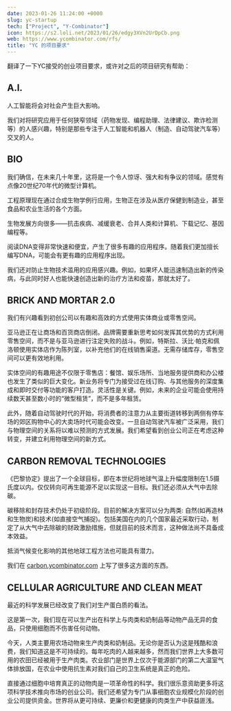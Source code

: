 ```yaml
---
date: 2023-01-26 11:24:00 +0000
slug: yc-startup
tech: ["Project", "Y-Combinator"]
icon: https://s2.loli.net/2023/01/26/edgy3XVn2UrDpCb.png
web: https://www.ycombinator.com/rfs/
title: "YC 的项目要求"
---
```


翻译了一下YC接受的创业项目要求，或许对之后的项目研究有帮助：

## A.I.

人工智能将会对社会产生巨大影响。

我们对将研究应用于任何狭窄领域（药物发现、编程助理、法律建议、欺诈检测等）的人感兴趣，特别是那些专注于人工智能和机器人（制造、自动驾驶汽车等）交叉的人。 

## BIO

我们确信，在未来几十年里，这将是一个令人惊讶、强大和有争议的领域。感觉有点像20世纪70年代的微型计算机。 

工程原理现在通过合成生物学例行应用，生物正在涉及从医疗保健到制造业，甚至食品和农业生活的各个方面。

生物发展方向很多——抗击疾病、减缓衰老、合并人类和计算机、下载记忆、基因编程等。

阅读DNA变得非常快速和便宜，产生了很多有趣的应用程序。随着我们更加擅长编写DNA，可能会有更有趣的应用程序出现。

我们还对防止生物技术滥用的应用感兴趣。例如，如果坏人能迅速制造出新的传染病，与此同时好人也能快速创造出新的治疗方法和疫苗，那就太好了。 

## BRICK AND MORTAR 2.0

我们有兴趣看到初创公司以有趣和高效的方式使用实体商业或零售空间。

亚马逊正在让商场和百货商店倒闭。品牌需要重新思考如何发挥其优势的方式利用零售空间，而不是与亚马逊进行注定失败的战斗。例如，特斯拉、沃比·帕克和佩洛顿使用实体店作为陈列室，以补充他们的在线销售渠道。无需存储库存，零售空间可以更有效地利用。

实体空间的有趣用途不仅限于零售店：餐馆、娱乐场所、当地服务提供商和办公楼也发生了类似的巨大变化。新业务将专门为接受过在线订购、与其他服务的深度集成和即时交付等功能的客户打造。灵活性是关键。例如，未来的企业可能会使用持续数天甚至数小时的“微型租赁”，而不是多年租赁。

此外，随着自动驾驶时代的开始，将消费者的注意力从主要街道转移到两侧有停车场的郊区购物中心的大卖场时代可能会改变。一旦自动驾驶汽车被广泛采用，我们与物理空间的关系将以难以预测的方式发展。我们希望看到创业公司正在考虑这种转变，并建立利用物理空间的新方式。

## CARBON REMOVAL TECHNOLOGIES

《巴黎协定》提出了一个全球目标，即在本世纪将地球气温上升幅度限制在1.5摄氏度以内。仅仅转向可再生能源不足以实现这一目标。我们还必须从大气中去除碳。

碳移除和封存技术仍处于初级阶段。目前的解决方案可以分为两类: 自然(如再造林和生物炭)和技术(如直接空气捕捉)。包括美国在内的几个国家最近采取行动，制定了从大气中去除碳的财政激励措施，但就目前的技术而言，这种做法尚不具备成本效益。

抵消气候变化影响的其他地球工程方法也可能具有潜力。

我们在 [carbon.ycombinator.com](https://carbon.ycombinator.com) 上写了很多这方面的东西。

## CELLULAR AGRICULTURE AND CLEAN MEAT

最近的科学发展已经改变了我们对生产蛋白质的看法。

这是第一次，我们现在可以生产出在科学上与肉类和奶制品等动物产品无异的食品，只使用细胞而不伤害任何动物。

今天，人类主要用农场动物来生产肉类和奶制品。无论你是否认为这是残酷和浪费，我们知道这是不可持续的。每年吃肉的人越来越多，然而我们世界上大多数可用的农田已经被用于生产肉类。农业部门是世界上仅次于能源部门的第二大温室气体排放国，在农业中使用抗生素对我们自己的卫生系统是真正的危险。

直接通过细胞中培育真正的动物肉是一项革命性的科学。我们很乐意资助更多将这项科学技术推向市场的创业公司。我们还希望为专门从事细胞农业规模化阶段的创业公司提供资金。世界将从更可持续、更廉价和更健康的肉类生产中获益匪浅。